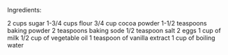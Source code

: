  Ingredients:

 2 cups sugar
 1-3/4 cups flour
 3/4 cup cocoa powder
 1-1/2 teaspoons baking powder
 2 teaspoons baking sode
 1/2 teaspoon salt
 2 eggs
 1 cup of milk
 1/2 cup of vegetable oil
 1 teaspoon of vanilla extract
 1 cup of boiling water